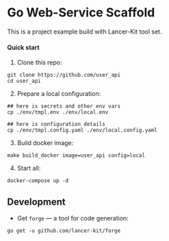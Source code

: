 # Go Web-Service Scaffold

This is a project example build with Lancer-Kit tool set.

#### Quick start

1. Clone this repo:

```shell script
git clone https://github.com/user_api
cd user_api
```

2. Prepare a local configuration:

```shell script
## here is secrets and other env vars
cp ./env/tmpl.env ./env/local.env

## here is configuration details
cp ./env/tmpl.config.yaml ./env/local.config.yaml
```

3. Build docker image:

```shell script
make build_docker image=user_api config=local
```

4. Start all:

```shell script
docker-compose up -d
```

## Development 

- Get `forge` — a tool for code generation:

```shell script
go get -u github.com/lancer-kit/forge
```



